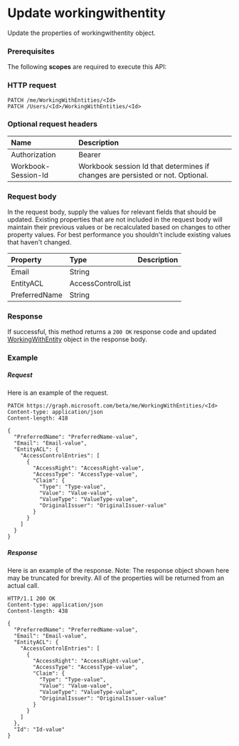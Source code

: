 # Update workingwithentity

Update the properties of workingwithentity object.
### Prerequisites
The following **scopes** are required to execute this API: 
### HTTP request
<!-- { "blockType": "ignored" } -->
```http
PATCH /me/WorkingWithEntities/<Id>
PATCH /Users/<Id>/WorkingWithEntities/<Id>
```
### Optional request headers
| Name       | Description|
|:-----------|:-----------|
| Authorization  | Bearer <code>|
| Workbook-Session-Id  | Workbook session Id that determines if changes are persisted or not. Optional.|

### Request body
In the request body, supply the values for relevant fields that should be updated. Existing properties that are not included in the request body will maintain their previous values or be recalculated based on changes to other property values. For best performance you shouldn't include existing values that haven't changed.

| Property	   | Type	|Description|
|:---------------|:--------|:----------|
|Email|String||
|EntityACL|AccessControlList||
|PreferredName|String||

### Response
If successful, this method returns a `200 OK` response code and updated [WorkingWithEntity](../resources/workingwithentity.md) object in the response body.
### Example
##### Request
Here is an example of the request.
<!-- {
  "blockType": "request",
  "name": "update_workingwithentity"
}-->
```http
PATCH https://graph.microsoft.com/beta/me/WorkingWithEntities/<Id>
Content-type: application/json
Content-length: 418

{
  "PreferredName": "PreferredName-value",
  "Email": "Email-value",
  "EntityACL": {
    "AccessControlEntries": [
      {
        "AccessRight": "AccessRight-value",
        "AccessType": "AccessType-value",
        "Claim": {
          "Type": "Type-value",
          "Value": "Value-value",
          "ValueType": "ValueType-value",
          "OriginalIssuer": "OriginalIssuer-value"
        }
      }
    ]
  }
}
```
##### Response
Here is an example of the response. Note: The response object shown here may be truncated for brevity. All of the properties will be returned from an actual call.
<!-- {
  "blockType": "response",
  "truncated": true,
  "@odata.type": "microsoft.graph.WorkingWithEntity"
} -->
```http
HTTP/1.1 200 OK
Content-type: application/json
Content-length: 438

{
  "PreferredName": "PreferredName-value",
  "Email": "Email-value",
  "EntityACL": {
    "AccessControlEntries": [
      {
        "AccessRight": "AccessRight-value",
        "AccessType": "AccessType-value",
        "Claim": {
          "Type": "Type-value",
          "Value": "Value-value",
          "ValueType": "ValueType-value",
          "OriginalIssuer": "OriginalIssuer-value"
        }
      }
    ]
  },
  "Id": "Id-value"
}
```

<!-- uuid: 8fcb5dbc-d5aa-4681-8e31-b001d5168d79
2015-10-25 14:57:30 UTC -->
<!-- {
  "type": "#page.annotation",
  "description": "Update workingwithentity",
  "keywords": "",
  "section": "documentation",
  "tocPath": ""
}-->